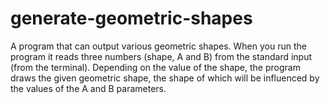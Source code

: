 # generate-geometric-shapes
A program that can output various geometric shapes. When you run the program it reads three numbers (shape, A and B) from the standard input (from the terminal). Depending on the value of the shape, the program draws the given geometric shape, the shape of which will be influenced by the values of the A and B parameters.
